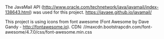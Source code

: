 The JavaMail API (http://www.oracle.com/technetwork/java/javamail/index-138643.html) was used for this project.
https://javaee.github.io/javamail/

This project is using icons from font awesome (Font Awesome by Dave Gandy - http://fontawesome.io).  CDN: //maxcdn.bootstrapcdn.com/font-awesome/4.7.0/css/font-awesome.min.css
